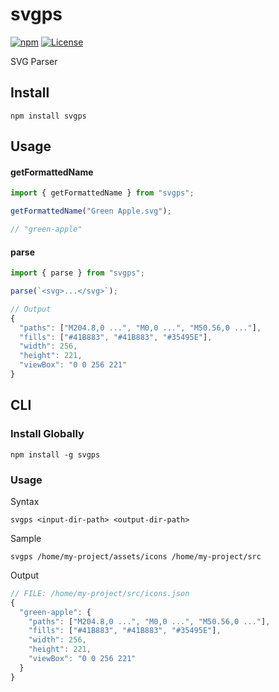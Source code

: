 # svgps

[![npm](https://img.shields.io/npm/v/svgps?color=%234fc921)](https://www.npmjs.com/package/svgps)
[![License](https://img.shields.io/badge/License-MIT-green.svg?color=%234fc921)](https://opensource.org/licenses/MIT)

SVG Parser

## Install

```
npm install svgps
```

## Usage

#### getFormattedName

```js
import { getFormattedName } from "svgps";

getFormattedName("Green Apple.svg");

// "green-apple"
```

#### parse

```js
import { parse } from "svgps";

parse(`<svg>...</svg>`);
```

```js
// Output
{
  "paths": ["M204.8,0 ...", "M0,0 ...", "M50.56,0 ..."],
  "fills": ["#41B883", "#41B883", "#35495E"],
  "width": 256,
  "height": 221,
  "viewBox": "0 0 256 221"
}
```

## CLI

### Install Globally

```
npm install -g svgps
```

### Usage

Syntax

```
svgps <input-dir-path> <output-dir-path>
```

Sample

```
svgps /home/my-project/assets/icons /home/my-project/src
```

Output

```js
// FILE: /home/my-project/src/icons.json
{
  "green-apple": {
    "paths": ["M204.8,0 ...", "M0,0 ...", "M50.56,0 ..."],
    "fills": ["#41B883", "#41B883", "#35495E"],
    "width": 256,
    "height": 221,
    "viewBox": "0 0 256 221"
  }
}
```
